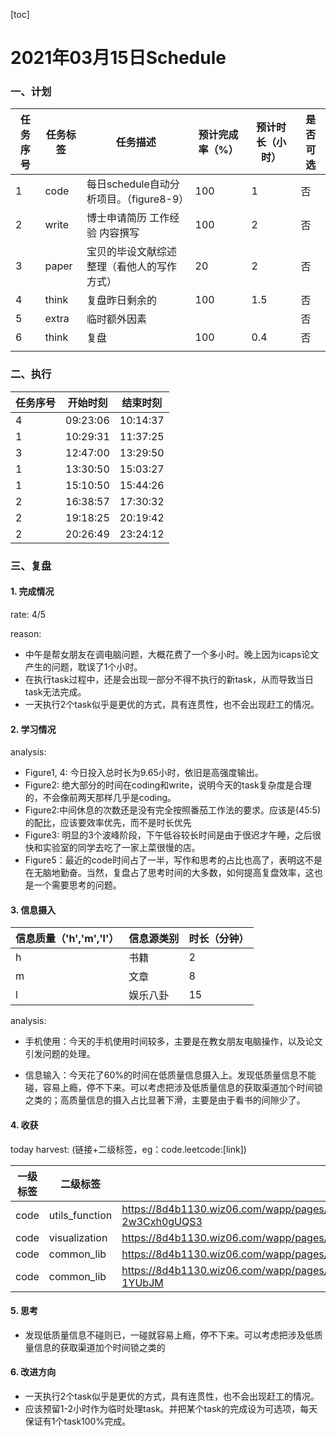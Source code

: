 [toc]

# 2021年03月15日Schedule

### 一、计划

| 任务序号 | 任务标签 | 任务描述                                   | 预计完成率（%） | 预计时长（小时） | 是否可选 |
| -------- | -------- | ------------------------------------------ | --------------- | ---------------- | -------- |
| 1        | code     | 每日schedule自动分析项目。（figure8-9）    | 100             | 1                | 否       |
| 2        | write    | 博士申请简历 工作经验 内容撰写             | 100             | 2                | 否       |
| 3        | paper    | 宝贝的毕设文献综述整理（看他人的写作方式） | 20              | 2                | 否       |
| 4        | think    | 复盘昨日剩余的                             | 100             | 1.5              | 否       |
| 5        | extra    | 临时额外因素                               |                 |                  | 否       |
| 6        | think    | 复盘                                       | 100             | 0.4              | 否       |
|          |          |                                            |                 |                  |          |

### 二、执行

| 任务序号 | 开始时刻 | 结束时刻 |
| -------- | -------- | -------- |
| 4        | 09:23:06 | 10:14:37 |
| 1        | 10:29:31 | 11:37:25 |
| 3        | 12:47:00 | 13:29:50 |
| 1        | 13:30:50 | 15:03:27 |
| 1        | 15:10:50 | 15:44:26 |
| 2        | 16:38:57 | 17:30:32 |
| 2        | 19:18:25 | 20:19:42 |
| 2        | 20:26:49 | 23:24:12 |


### 三、复盘

#### 1. 完成情况

rate: 4/5

reason: 

- 中午是帮女朋友在调电脑问题，大概花费了一个多小时。晚上因为icaps论文产生的问题，耽误了1个小时。
- 在执行task过程中，还是会出现一部分不得不执行的新task，从而导致当日task无法完成。
- 一天执行2个task似乎是更优的方式，具有连贯性，也不会出现赶工的情况。



#### 2. 学习情况
analysis: 

- Figure1, 4: 今日投入总时长为9.65小时，依旧是高强度输出。
- Figure2: 绝大部分的时间在coding和write，说明今天的task复杂度是合理的，不会像前两天那样几乎是coding。
- Figure2:中间休息的次数还是没有完全按照番茄工作法的要求。应该是(45:5)的配比，应该要效率优先，而不是时长优先
- Figure3: 明显的3个波峰阶段，下午低谷较长时间是由于很迟才午睡，之后很快和实验室的同学去吃了一家上菜很慢的店。
- Figure5：最近的code时间占了一半，写作和思考的占比也高了，表明这不是在无脑地勤奋。当然，复盘占了思考时间的大多数，如何提高复盘效率，这也是一个需要思考的问题。



#### 3. 信息摄入

| 信息质量（'h','m','l'） | 信息源类别 | 时长（分钟） |
| ----------------------- | ---------- | ------------ |
| h                       | 书籍       | 2            |
| m                       | 文章       | 8            |
| l                       | 娱乐八卦   | 15           |

analysis: 

- 手机使用：今天的手机使用时间较多，主要是在教女朋友电脑操作，以及论文引发问题的处理。

- 信息输入：今天花了60%的时间在低质量信息摄入上。发现低质量信息不能碰，容易上瘾，停不下来。可以考虑把涉及低质量信息的获取渠道加个时间锁之类的；高质量信息的摄入占比显著下滑，主要是由于看书的间隙少了。

  

#### 4. 收获
today harvest:  (链接+二级标签，eg：code.leetcode:[link])

| 一级标签 | 二级标签       | 访问链接（如有）                                             |
| -------- | -------------- | ------------------------------------------------------------ |
| code     | utils_function | https://8d4b1130.wiz06.com/wapp/pages/view/share/s/2diN4M0n917G2t5rDb1YqQeg3eQi3I39oAU-2w3Cxh0gUQS3 |
| code     | visualization  | https://8d4b1130.wiz06.com/wapp/pages/view/share/s/2diN4M0n917G2t5rDb1YqQeg0PNuzu1PI4Tp2byRRX3kCe4K |
| code     | common_lib     | https://8d4b1130.wiz06.com/wapp/pages/view/share/s/2diN4M0n917G2t5rDb1YqQeg0Wiq712NnQbQ2vtF1v3EElV7 |
| code     | common_lib     | https://8d4b1130.wiz06.com/wapp/pages/view/share/s/2diN4M0n917G2t5rDb1YqQeg2DOIO61-rAtz2Ge_W-1YUbJM |

#### 5. 思考

- 发现低质量信息不碰则已，一碰就容易上瘾，停不下来。可以考虑把涉及低质量信息的获取渠道加个时间锁之类的

#### 6. 改进方向

- 一天执行2个task似乎是更优的方式，具有连贯性，也不会出现赶工的情况。
- 应该预留1-2小时作为临时处理task。并把某个task的完成设为可选项，每天保证有1个task100%完成。